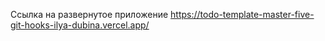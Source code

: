 Ссылка на развернутое приложение https://todo-template-master-five-git-hooks-ilya-dubina.vercel.app/
